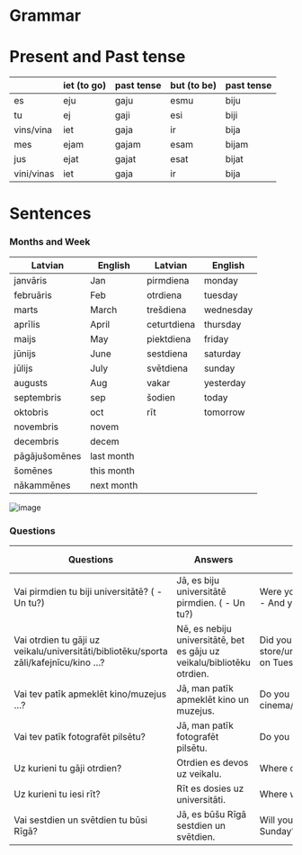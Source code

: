 # Grammar 

# Present and Past tense

|  | iet (to go) | past tense | but (to be) | past tense|
|--- |-----|-----|-------|-----|
es|  eju  |  gaju | esmu | biju 
tu | ej |  gaji | esi | biji
vins/vina | iet  |  gaja | ir | bija 
mes| ejam |  gajam | esam | bijam
jus | ejat |  gajat  | esat | bijat 
vini/vinas | iet  | gaja | ir | bija 
# Sentences 

### Months and Week

|Latvian | English| Latvian | English
|-------- |-------| -------| ---- |
|janvāris | Jan  | pirmdiena | monday |
| februāris | Feb | otrdiena | tuesday
| marts | March | trešdiena | wednesday
 aprīlis| April | ceturtdiena | thursday
 maijs | May |  piektdiena | friday
jūnijs | June |  sestdiena | saturday
jūlijs | July | svētdiena | sunday
augusts | Aug | vakar | yesterday
septembris | sep | 	šodien | today
oktobris | oct | 	rīt | tomorrow
novembris | novem
decembris | decem
pāgājušomēnes | last month 
šomēnes | this month 
nākammēnes  | next month 



![image](https://github.com/pe1l1nl1/23007/assets/19546253/8d47f6c3-e856-4ff5-a1b1-b1945d60e8dc)

### Questions 

| Questions| Answers| Q Eng | A Eng |
|----------|--------|-------|----|
| Vai pirmdien tu biji universitātē?  ( - Un tu?) | Jā, es biju universitātē pirmdien. ( - Un tu?) | Were you at the university on Monday? ( - And you?)|
| Vai otrdien tu gāji uz veikalu/universitāti/bibliotēku/sporta zāli/kafejnīcu/kino …?  |Nē, es nebiju universitātē, bet es gāju uz veikalu/bibliotēku otrdien.|Did you go to the store/university/library/gym/cafe/cinema on Tuesday?|
| Vai tev patīk apmeklēt kino/muzejus …? | Jā, man patīk apmeklēt kino un muzejus.|Do you like going to the cinema/museums?|
Vai tev patīk fotografēt pilsētu? |Jā, man patīk fotografēt pilsētu.|Do you like photographing the city?|
Uz kurieni tu gāji otrdien?|Otrdien es devos uz veikalu.| Where did you go on Tuesday?|
Uz kurieni tu iesi rīt?|Rīt es dosies uz universitāti.|Where will you go tmr?|
Vai sestdien un svētdien tu būsi Rīgā?|Jā, es būšu Rīgā sestdien un svētdien.| Will you be in Riga on Saturday and Sunday?|
